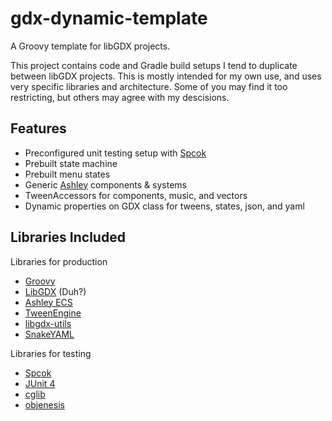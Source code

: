 # gdx-dynamic-template
A Groovy template for libGDX projects.

This project contains code and Gradle build setups I tend to duplicate between libGDX projects. This is mostly intended for my own use, and uses very specific libraries and architecture. Some of you may find it too restricting, but others may agree with my descisions.

## Features
- Preconfigured unit testing setup with [Spcok](https://github.com/spockframework/spock)
- Prebuilt state machine
- Prebuilt menu states
- Generic [Ashley](https://github.com/libgdx/ashley/wiki) components & systems
- TweenAccessors for components, music, and vectors
- Dynamic properties on GDX class for tweens, states, json, and yaml

## Libraries Included
Libraries for production
- [Groovy](http://www.groovy-lang.org/)
- [LibGDX](https://libgdx.badlogicgames.com/) (Duh?)
- [Ashley ECS](https://github.com/libgdx/ashley/wiki)
- [TweenEngine](https://github.com/dorkbox/TweenEngine)
- [libgdx-utils](https://bitbucket.org/dermetfan/libgdx-utils/wiki/Home)
- [SnakeYAML](https://bitbucket.org/asomov/snakeyaml)

Libraries for testing
- [Spcok](https://github.com/spockframework/spock)
- [JUnit 4](http://junit.org/junit4/)
- [cglib](https://github.com/cglib/cglib)
- [objenesis](http://objenesis.org/)
